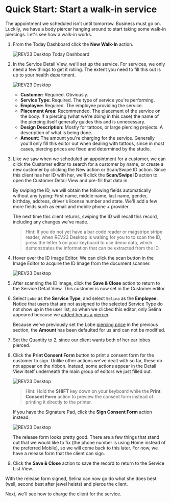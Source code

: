 # Quick Start: Start a walk-in service

The appointment we scheduled isn't until tomorrow. Business must go on. Luckily, we have a body piercer hanging around to start taking some walk-in piercings. Let's see how a walk-in works.

1. From the Today Dashboard click the **New Walk-In** action.

    ![REV23 Desktop Today Dashboard](img/today_dashboard.png)
    
2. In the Service Detail View, we'll set up the service. For services, we only need a few things to get it rolling. The extent you need to fill this out is up to your health department.

    ![REV23 Desktop](img/service_detail_view_new.png)

    + **Customer:** Required. Obviously.
    + **Service Type:** Required. The type of service you're performing.
    + **Employee:** Required. The employee providing the service.
    + **Placement Area:** Recommended. The placement of the service on the body. If a piercing (what we're doing in this case) the name of the piercing itself generally guides this and is unnecessary.
    + **Design Description:** Mostly for tattoos, or large piercing projects. A description of what is being done.
    + **Amount:** The amount you're charging for the service. Generally you'll only fill this editor out when dealing with tattoos, since in most cases, piercing prices are fixed and determined by the studio.

3. Like we saw when we scheduled an appointment for a customer, we can click the Customer editor to search for a customer by name, or create a new customer by clicking the New action or Scan/Swipe ID action. Since this client has her ID with her, we'll click the **Scan/Swipe ID** action to open the Customer Detail View and pre-fill that data in.

    By swiping the ID, we will obtain the following fields automatically without any typing: First name, middle name, last name, gender, birthday, address, driver's license number and state. We'll add a few more fields such as email and mobile phone + provider.

    The next time this client returns, swiping the ID will recall this record, including any changes we've  made.

    > Hint: If you do not yet have a bar code reader or magstripe stripe reader, when REV23 Desktop is waiting for you to to scan the ID, press the letter `D` on your keyboard to use demo data, which demonstrates the information that can be extracted from the ID.

4. Hover over the ID Image Editor. We can click the scan button in the Image Editor to acquire the ID Image from the document scanner.

    ![REV23 Desktop](img/customer_detail_view_scan_id.png)

5. After scanning the ID image, click the **Save & Close** action to return to the Service Detail View. This customer is now set in the Customer editor.

6. Select `Lobe` as the **Service Type**, and select `Selina` as the **Employee**. Notice that users that are not assigned to the selected Service Type do not show up in the user list, so when we clicked this editor, only Selina appeared because we [added her as a piercer](add-a-piercer.md).

    Because we've previously set the Lobe [piercing price](set-service-prices.md) in the previous section, the **Amount** has been defaulted for us and can not be modified.

7. Set the Quantity to 2, since our client wants both of her ear lobes pierced.

8. Click the **Print Consent Form** button to print a consent form for the customer to sign. Unlike other actions we've dealt with so far, these do not appear on the ribbon. Instead, some actions appear in the Detail View itself underneath the main group of editors we just filled out.
   
    ![REV23 Desktop](img/service_detail_view_print_consent_form.png)

    > Hint: Hold the **SHIFT** key down on your keyboard while the **Print Consent Form** action to preview the consent form instead of printing it directly to the printer.

    If you have the Signature Pad, click the **Sign Consent Form** action instead.        

    ![REV23 Desktop](img/consent_form_preview.png)

    The release form looks pretty good. There are a few things that stand out that we would like to fix (the phone number is using Home instead of the preferred Mobile), so we will come back to this later. For now, we have a release form that the client can sign.

9. Click the **Save & Close** action to save the record to return to the Service List View.

With the release form signed, Selina can now go do what she does best (well, second best after jewel heists) and pierce the client.

Next, we'll see how to charge the client for the service.